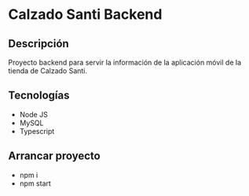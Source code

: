 # Calzado Santi Backend

## Descripción
Proyecto backend para servir la información de la aplicación móvil de la tienda de 
Calzado Santi.

## Tecnologías
* Node JS
* MySQL
* Typescript

## Arrancar proyecto 
* npm i
* npm start
